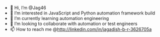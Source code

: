 - 👋 Hi, I’m @Jag46
- 👀 I’m interested in JavaScript and Python automation framework build
- 🌱 I’m currently learning automation engineering
- 💞️ I’m looking to collaborate with automation or test engineers
- 📫 How to reach me @http://linkedin.com/in/jagadish-b-r-3626705a

<!---
Jag46/Jag46 is a ✨ special ✨ repository because its `README.md` (this file) appears on your GitHub profile.
You can click the Preview link to take a look at your changes.
--->
